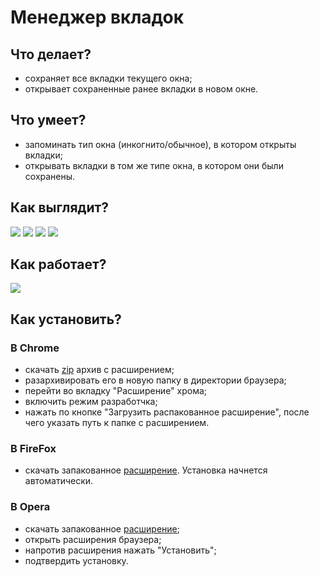 # Менеджер вкладок
## Что делает?
   - cохраняет все вкладки текущего окна;
   - oткрывает сохраненные ранее вкладки в новом окне.

## Что умеет?
  - запоминать тип окна (инкогнито/обычное), в котором открыты вкладки;
  - открывать вкладки в том же типе окна, в котором они были сохранены.

## Как выглядит?
![](https://sun9-62.userapi.com/impg/alTgbh5H6nUWCLQOc-w9bwN9nKyZGLk_yAl4SQ/WMoL6e9110c.jpg?size=399x398&quality=96&proxy=1&sign=0552d9bc4026d7720bbef210341a4230&type=album)
![](https://sun9-4.userapi.com/impg/EVk91S4flFKdz0ThLFFbnbrTSrYeDOhP8Mb6NA/0fTfH3dvhi4.jpg?size=399x398&quality=96&proxy=1&sign=701205c2399afaf3a7a2be3625318833&type=album)
![](https://sun9-22.userapi.com/impg/TjuQgmFPTyXoZ-b98zzgnXQ-MuGcrr6ZiXS4rg/wDMsvMPbFsw.jpg?size=399x398&quality=96&proxy=1&sign=ce1fbe7f0606d05d5adb98189b6a3bc9&type=album)
![](https://sun9-31.userapi.com/impg/juHKwltlLvYYksFjYS3RSbCQob3pjaUqFVlKow/PhgjfG40djU.jpg?size=399x398&quality=96&proxy=1&sign=c24f9c5c2127fa49745b50d64063a93f&type=album)

## Как работает?
![](howitworks.gif)

## Как установить?

### В Chrome
  - скачать [zip](https://github.com/loadi/tabs-manager/archive/main.zip) архив с расширением;
  - разархивировать его в новую папку в директории браузера;
  - перейти во вкладку "Расширение" хрома;
  - включить режим разработчка;
  - нажать по кнопке "Загрузить распакованное расширение", после чего указать путь к папке с расширением.

### В FireFox
  - cкачать запакованное [расширение](https://github.com/loadi/tabs-manager/installers/tabs-manager-firefox.xpi). Установка начнется автоматически.

### В Opera
  - cкачать запакованное [расширение](https://github.com/loadi/tabs-manager/installers/tabs-manager-opera.crx);
  - открыть расширения браузера;
  - напротив расширения нажать "Установить";
  - подтвердить установку.
